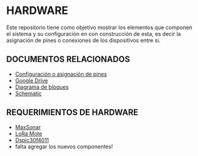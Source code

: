 # HARDWARE
Este repositorio tiene como objetivo mostrar  los elementos que componen el sistema y su configuración en con construcción de esta, es decir la asignación de pines o conexiones de los dispositivos entre si. 

## DOCUMENTOS RELACIONADOS
* [Configuración o asignación de pines](https://docs.google.com/spreadsheets/d/19cve4B_YzyOGqIv9DEK3eCqArvopMfsAZXm61Hay0jQ/edit?usp=sharing)
* [Google Drive](https://drive.google.com/drive/folders/19VFRMTp_xo8fuAuP7UYOIrlyNO1dNOWd?usp=sharing)
* [Diagrama de bloques](https://drive.google.com/file/d/1_osPgyQmuKj5nIkt5gdU3hPU3BZLeOLT/view?usp=sharing)
* [Schematic](https://github.com/HaroldMurcia/Channel_IoT/blob/master/Documents/shematic.pdf)

## REQUERIMIENTOS DE HARDWARE 
* [MaxSonar](https://co.mouser.com/ProductDetail/DFRobot/SEN0272?qs=T8HDo%252BTk69VWj8BEbH%252BU3Q%3D%3D)
* [LoRa Mote](https://co.mouser.com/ProductDetail/DFRobot/SEN0272?qs=T8HDo%252BTk69VWj8BEbH%252BU3Q%3D%3D)
* [Dspic30f4011](https://co.mouser.com/ProductDetail/Microchip-Technology/dsPIC30F4011-30I-P?qs=nMCt4TBfEwpnzUUd8LIZNg%3D%3D)
* falta agregar los nuevos componentes!

